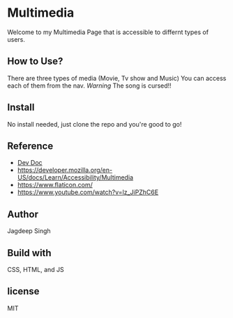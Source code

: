 # Multimedia

Welcome to my Multimedia Page that is accessible to differnt types of users.

## How to Use?

There are three types of media (Movie, Tv show and Music)
You can access each of them from the nav.
_Warning_ The song is cursed!!

## Install

No install needed, just clone the repo and you're good to go!

## Reference

- [Dev Doc](https://docs.google.com/document/d/1DZRu15Y00N4WZaD_9uEEsnOFDf3ugBes-tZEtiP2C7k/edit?usp=sharing)
- https://developer.mozilla.org/en-US/docs/Learn/Accessibility/Multimedia
- https://www.flaticon.com/
- https://www.youtube.com/watch?v=lz_JiPZhC6E

## Author

Jagdeep Singh

## Build with

CSS, HTML, and JS

## license

MIT
